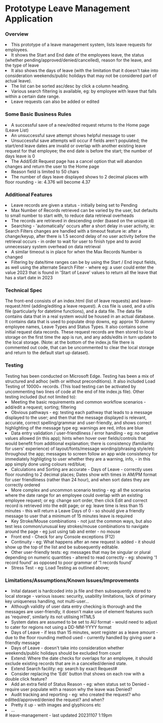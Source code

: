 <h1>Prototype Leave Management Application</h1>

<h3>Overview</h3>
<li>This prototype of a leave management system, lists leave requests for employees.</li>
<li>It shows the Start and End date of the employees leave, the status (whether pending/approved/denied/cancelled), reason for the leave, and the type of leave</li>  
<li>It also shows the days of leave (with the limitation that it doesn't take into consideration weekends/public holidays that may not be considered part of actual leave).</li>
<li>The list can be sorted asc/desc by click a column heading.</li>
<li>Various search filtering is available, eg: by employee with leave that falls within a certain date range.</li>
<li>Leave requests can also be added or edited</li>

<h3>Some Basic Business Rules</h3>
<li>A successful save of a new/edited request returns to the Home page (Leave List)</li>
<li>An unsuccessful save attempt shows helpful message to user</li>
<li>Unsuccessful save attempts will occur if fields aren't populated; the start/end leave dates are invalid or overlap with another existing leave request for that employee;  the end date is before the start; the number of days leave is 0</li>
<li>The Add/Edit Request page has a cancel option that will abandon changes and return the user to the Home page</li>
<li>Reason field is limited to 50 chars</li>
<li>The number of days leave displayed shows to 2 decimal places with floor rounding - ie:  4.376  will become 4.37</li>

<h3>Additional Features</h3>
<li>Leave records are given a status - initially being set to Pending</li>
<li>Max Number of Records retrieved can be varied by the user, but defaults to small number to start with, to reduce data retrieval overheads</li>
<li>The records are retrieved in descending order (based on the unique id)</li>
<li>Searching - 'automatically' occurs after a short delay in user activity, ie: Search Filters changes are handled with a timeout feature ie: after a change/keyup, after there is 1.5 second delay of no user activity before the retrieval occurs - in order to wait for user to finish type and to avoid unnecessary system overhead on data retrieval </li>
<li>A similar timeout is in place for when the Max Records Number is changed</li>
<li>Filtering by date/time ranges can be by using the Start / End input fields, as well using the alternate Search Filter - where eg: a user could enter the value 2023 that is found in 'Start of Leave' values to return all the leave that has a start date in 2023 </li>

<h3>Technical Spec</h3> 
The front-end consists of an index.html (list of leave requests) and leave-request.html (adding/editing a leave request).  A css file is used, and a utils file (particularly for datetime functions), and a data file. The data file contains data that in a real system would be housed in an actual database.  It contains data that is used to populate drop downs, eg: approx 10 dummy employee names, Leave Types and Status Types. It also contains some initial request data records.  These request records are then stored to local storage on the first time the app is run, and any adds/edits in turn update to the local storage.  (Note: at the bottom of the index.js file there is commented out code, that can be uncommented to clear the local storage and return to the default start up dataset).   
    
<h3>Testing</h3>
Testing has been conducted on Microsoft Edge. Testing has been a mix of structured and adhoc (with or without preconditions). It also included Load Testing of 10000+ records.  (This load testing can be activated by uncommenting two lines of code at the end of hte index.js file). Other testing included (but not limited to):
<li>Meeting the basic requirements and common workflow scenarios - add/edit a request; sorting; filtering</li> 
<li>Obvious pathways - eg: testing each pathway that leads to a message displayed to the user; and then that the message displayed is relevant, accurate, correct spelling/grammar and user-friendly, and shows correct highlighting of the message type eg: warnings are red, infos are blue</li>
<li>Data entry validation / user-friendliness / error handling - eg: no negative values allowed (in this app); hints when hover over fields/controls that would benefit from additional explanation; there is consistency (familiarity for users' experience) of layout/fonts/message wording/phrasing style/etc throughout the app; messages to screen follow an app wide consistency for immediately highligting to user whether they are a warning, info, - in this app simply done using colours red/blue; </li>
<li>Calculations and Sorting are accurate - Days of Leave - correctly uses floor rounding to 2 decimal places; Dates show with times in AM/PM format for user friendliness (rather than 24 hour), and when sort dates they are correctly ordered </li> 
<li>More complex and uncommon scenario testing - eg: all the scenarios where the date range for an employee could overlap with an existing employee request; or eg: change sort order, then click Edit and correct record is retrieved into the edit page; or eg: leave time is less than 15 minutes - this will return a Leave Days of 0 - so should give a friendly message to user that a minimum of 15 minutes leave is required  </li>
<li> Key Stroke/Mouse combinations - not just the common ways, but also test less common/unusual key strokes/mouse combinations to navigate around the page - eg just using tab and enter - no mouse</li>
<li>Front end - Check for any Console exceptions (F12)</li>
<li>Continuity - eg: What happens after an new request is added - it should show up the top of the list and be subsequently editable.</li>
<li>Other user-friendly tests: eg: messages that may be singular or plural depending on numeric quantities - altered to read correctly - eg: showing '1 record found'  as opposed to poor grammar of '1 records found'
</li>
<li>Stress Test - eg: Load Testing as outlined above; </li>
</ul>

<h3>Limitations/Assumptions/Known Issues/Improvements</h3>
<li>Inital dataset is hardcoded into js file and then subsequently stored to local storage - various issues: security, usability limitations, lack of primary key uniqueness handling, not multi-user...</li>
<li>Although validity of user data entry checking is thorough and the messages are user-friendly, it doesn't make use of element features such as 'required', similarly its not utilising HTML5</li> 
<li>System dates are assumed to be set to AU format - would need to adjust to cater for regions not using a DD-MM-YYYY format</li>
<li>Days of Leave - if less than 15 minutes, wont register as a leave amount - due to the floor rounding method used - currently handled by giving user a friendly message</li>
<li>Days of Leave  - doesn't take into consideration whether weekends/public holidays should be excluded from count</li>
<li>Extend: Where the date checks for overlaps for an employee, it should exclude existing records that are in a cancelled/denied state.</li>
<li>Extend Search facility: eg: search by exact Request#</li>
<li>Consider replacing the 'Edit' button that shows on each row with a double click feature?</li>
<li>Add an extra field of Status Reason - eg: when status set to Denied - require user populate with a reason why the leave was Denied?</li>
<li>Audit tracking and reporting - eg: who created the request? who editted/approved/denied the request? and when?</li>
 <li>Pretty it up - with images and glyphicons etc</li>
 <li>...</li>
#   l e a v e - m a n a g e m e n t   -   l a s t   u p d a t e d   2 0 2 3 1 1 0 7   1 : 1 9 p m    
 